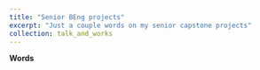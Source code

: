 ```yaml
---
title: "Senior BEng projects"
excerpt: "Just a couple words on my senior capstone projects"
collection: talk_and_works
---
```


**Words** 
